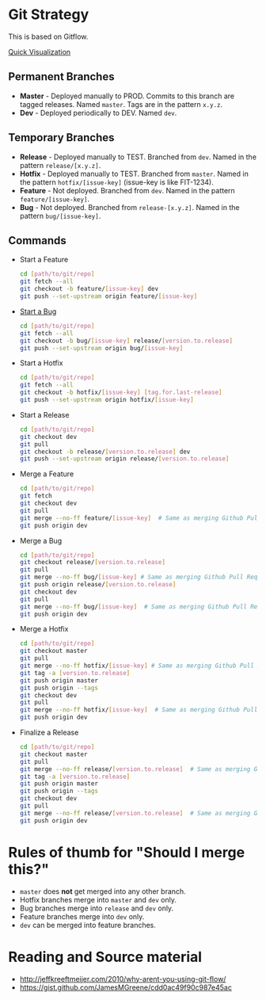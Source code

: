 # Git Strategy
This is based on Gitflow.

[Quick Visualization](https://docs.google.com/a/colorado.edu/drawings/d/1RAm8Xrvke9r-N1uMoWq_18XQBFo4fhVZ_lPw7t4k0w0/edit?usp=sharing)

## Permanent Branches
* __Master__ - Deployed manually to PROD.
    Commits to this branch are tagged releases. Named `master`. Tags are in the pattern `x.y.z`.
* __Dev__ - Deployed periodically to DEV.
    Named `dev`.

## Temporary Branches
* __Release__ - Deployed manually to TEST.
    Branched from `dev`. Named in the pattern `release/[x.y.z]`.
* __Hotfix__ - Deployed manually to TEST.
    Branched from `master`. Named in the pattern `hotfix/[issue-key]` (issue-key is like FIT-1234).
* __Feature__ - Not deployed.
    Branched from `dev`. Named in the pattern `feature/[issue-key]`.
* __Bug__ - Not deployed.
    Branched from `release-[x.y.z]`. Named in the pattern `bug/[issue-key]`.

## Commands
* Start a Feature

    ```bash
    cd [path/to/git/repo]
    git fetch --all
    git checkout -b feature/[issue-key] dev
    git push --set-upstream origin feature/[issue-key]
    ```

* [Start a Bug](#bug)

    ```bash
    cd [path/to/git/repo]
    git fetch --all
    git checkout -b bug/[issue-key] release/[version.to.release]
    git push --set-upstream origin bug/[issue-key]
    ```

* Start a Hotfix

    ```bash
    cd [path/to/git/repo]
    git fetch --all
    git checkout -b hotfix/[issue-key] [tag.for.last-release]
    git push --set-upstream origin hotfix/[issue-key]
    ```

* Start a Release

    ```bash
    cd [path/to/git/repo]
    git checkout dev
    git pull
    git checkout -b release/[version.to.release] dev
    git push --set-upstream origin release/[version.to.release]
    ```

* Merge a Feature

    ```bash
    cd [path/to/git/repo]
    git fetch
    git checkout dev
    git pull
    git merge --no-ff feature/[issue-key]  # Same as merging Github Pull Request
    git push origin dev
    ```

* Merge a Bug

    ```bash
    cd [path/to/git/repo]
    git checkout release/[version.to.release]
    git pull
    git merge --no-ff bug/[issue-key] # Same as merging Github Pull Request
    git push origin release/[version.to.release]
    git checkout dev
    git pull
    git merge --no-ff bug/[issue-key]  # Same as merging Github Pull Request
    git push origin dev
    ```

* Merge a Hotfix

    ```bash
    cd [path/to/git/repo]
    git checkout master
    git pull
    git merge --no-ff hotfix/[issue-key] # Same as merging Github Pull Request
    git tag -a [version.to.release]
    git push origin master
    git push origin --tags
    git checkout dev
    git pull
    git merge --no-ff hotfix/[issue-key]  # Same as merging Github Pull Request
    git push origin dev
    ```

* Finalize a Release

    ```bash
    cd [path/to/git/repo]
    git checkout master
    git pull
    git merge --no-ff release/[version.to.release]  # Same as merging Github Pull Request
    git tag -a [version.to.release]
    git push origin master
    git push origin --tags
    git checkout dev
    git pull
    git merge --no-ff release/[version.to.release]  # Same as merging Github Pull Request
    git push origin dev
    ```

# Rules of thumb for "Should I merge this?"
* `master` does __not__ get merged into any other branch.
* Hotfix branches merge into `master` and `dev` only.
* Bug branches merge into `release` and `dev` only.
* Feature branches merge into `dev` only.
* `dev` can be merged into feature branches.

# Reading and Source material
* http://jeffkreeftmeijer.com/2010/why-arent-you-using-git-flow/
* https://gist.github.com/JamesMGreene/cdd0ac49f90c987e45ac
